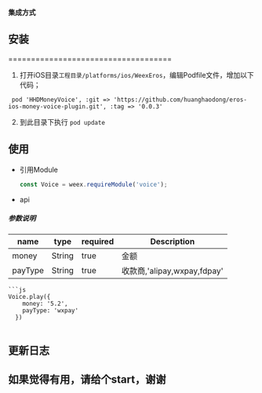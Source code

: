 
**集成方式**

## 安装 
====================================

1. 打开iOS目录`工程目录/platforms/ios/WeexEros`，编辑Podfile文件，增加以下代码；

```
 pod 'HHDMoneyVoice', :git => 'https://github.com/huanghaodong/eros-ios-money-voice-plugin.git', :tag => '0.0.3'
```

2. 到此目录下执行 `pod update`




## 使用

* 引用Module

	```js
	const Voice = weex.requireModule('voice');
	```
	
* api
##### 参数说明

| name | type | required | Description |
| ------ | ------ | ------ | ------ |
| money | String | true | 金额 |
| payType | String | true | 收款商,'alipay,wxpay,fdpay' |




	```js
  	Voice.play({
        money: '5.2',
        payType: 'wxpay'
      })
  ```

```
## 更新日志

## 如果觉得有用，请给个start，谢谢
